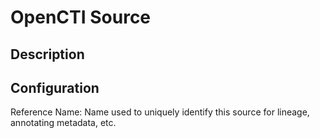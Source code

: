 
# OpenCTI Source

Description
---

Configuration
---

Reference Name: Name used to uniquely identify this source for lineage, annotating metadata, etc.